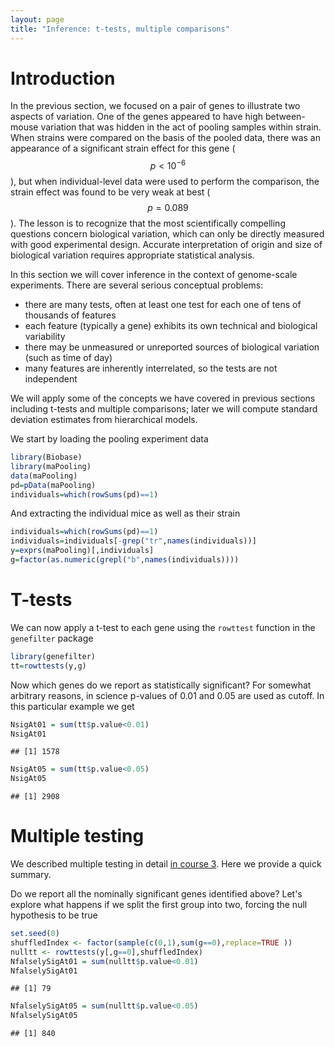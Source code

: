 ```yaml
---
layout: page
title: "Inference: t-tests, multiple comparisons"
---
```





# Introduction

In the previous section, we focused on a pair of genes to
illustrate two aspects of variation.  One of the genes appeared to
have high between-mouse variation that was hidden in the act
of pooling samples within strain.  When strains were compared on
the basis of the pooled data, there was an appearance of a significant
strain
effect for this gene ($$p < 10^{-6}$$), but when individual-level data were used to
perform the comparison, the strain effect was found to be very
weak at best ($$p = 0.089$$).  The lesson is to recognize that the
most scientifically compelling questions concern biological variation,
which can only be directly measured with good experimental design.  Accurate
interpretation of origin and size of biological variation requires
appropriate statistical analysis.

In this section we will cover inference in the context of genome-scale experiments.  There are several serious conceptual problems:

- there are many tests, often at least one test for each one of tens of thousands of features
- each feature (typically a gene) exhibits its own technical and biological variability
- there may be unmeasured or unreported sources of biological variation (such as time of day)
- many features are inherently interrelated, so the tests are not independent

We will apply some of the concepts we have covered in previous 
sections including t-tests and multiple comparisons; later we will
compute standard deviation estimates from hierarchical models. 

We start by loading the pooling experiment data 



```r
library(Biobase)
library(maPooling)
data(maPooling)
pd=pData(maPooling)
individuals=which(rowSums(pd)==1)
```

And extracting the individual mice as well as their strain


```r
individuals=which(rowSums(pd)==1)
individuals=individuals[-grep("tr",names(individuals))]
y=exprs(maPooling)[,individuals]
g=factor(as.numeric(grepl("b",names(individuals))))
```

<a name="rowWiseT"></a>

# T-tests

We can now apply a t-test to each gene using the `rowttest` function in the `genefilter` package


```r
library(genefilter)
tt=rowttests(y,g)
```

<a name="naive"></a>
Now which genes do we report as statistically significant? For somewhat arbitrary reasons, in science p-values of 0.01 and 0.05 are used as cutoff. In this particular example we get 


```r
NsigAt01 = sum(tt$p.value<0.01)
NsigAt01
```

```
## [1] 1578
```

```r
NsigAt05 = sum(tt$p.value<0.05)
NsigAt05
```

```
## [1] 2908
```

<a name="sham"></a>

# Multiple testing
We described multiple testing in detail [in course 3](http://genomicsclass.github.io/book/pages/multiple_testing.html). Here we provide a quick summary.

Do we report all the nominally significant
genes identified above? Let's explore what happens if we split the first group into two, forcing the null hypothesis to be true


```r
set.seed(0)
shuffledIndex <- factor(sample(c(0,1),sum(g==0),replace=TRUE ))
nulltt <- rowttests(y[,g==0],shuffledIndex)
NfalselySigAt01 = sum(nulltt$p.value<0.01)
NfalselySigAt01 
```

```
## [1] 79
```

```r
NfalselySigAt05 = sum(nulltt$p.value<0.05)
NfalselySigAt05
```

```
## [1] 840
```





